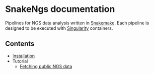 # SnakeNgs documentation

Pipelines for NGS data analysis written in [Snakemake](https://snakemake.readthedocs.io/en/stable/). Each pipeline is designed to be executed with [Singularity](https://sylabs.io/singularity/) containers.

## Contents

- [Installation](installation.md)
- Tutorial
    - [Fetching public NGS data](tutorial/Fetching.md)
    <!-- - [QC and mapping for RNA-seq](tutorial/RNAseq_preprocessing.md)
    - [UMI count from single-nucleus RNA-seq](tutorial/snRNAseq_count.md)
    - [QC and mapping for ChIP-seq/ATAC-seq](tutorial/ChIP-ATAC_preprocessing.md)
    - [Peak calling for ChIP-seq/ATAC-seq](tutorial/ChIP-ATAC_callpeak.md)
    - [Differential analysis for ATAC-seq](tutorial/ATACseq_diff.md)
    - [Footprinting for ATAC-seq](tutorial/ATACseq_footprinting.md)
- Usage
    - Fetching
        - [ngsFetch](usage/ngsFetch.md)
    - RNA-seq
        - [preprocessing_RNAseq.smk](usage/preprocessing_RNAseq.md)
        - [preprocessing_RNAseq_single.smk](usage/preprocessing_RNAseq_single.md)
        - [rMATS.smk](usage/rMATS.md)
        - [SUPPA2_diffSplice.smk](usage/SUPPA2_diffSplice.md)
        - [Whippet.smk](usage/Whippet.md)
        - [MAJIQ.smk](usage/MAJIQ.md)
        - [LeafCutter.smk](usage/LeafCutter.md)
    - snRNA-seq
        - [kb-nac.smk](usage/kb-nac.md)
    - ChIP-seq
        - [preprocessing_ChIPseq.smk](usage/preprocessing_ChIPseq.md)
        - [preprocessing_ChIPseq_single.smk](usage/preprocessing_ChIPseq_single.md)
        - [callpeak_ChIPseq.smk](usage/callpeak_ChIPseq.md)
    - ATAC-seq
        - [callpeak_ATACseq.smk](usage/callpeak_ATACseq.md)
        - [differential_ATACseq.smk](usage/differential_ATACseq.md)
        - [footprinting_ATACseq.smk](usage/footprinting_ATACseq.md)
    - iCLIP-seq & HITSCLIP
        - [preprocessing_iCLIPseq.smk](usage/preprocessing_iCLIPseq.md)
        - [preprocessing_HITSCLIP.smk](usage/preprocessing_HITSCLIP.md)
    - File format conversion
        - [bam2cram.smk](usage/bam2cram.md)
